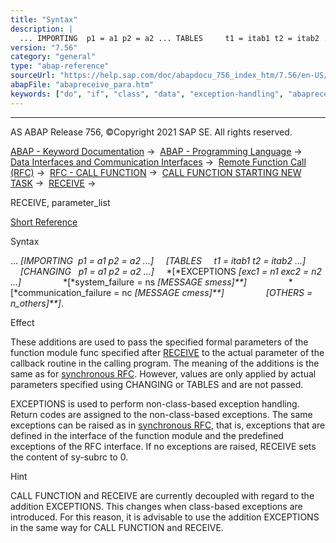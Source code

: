 ```yaml
---
title: "Syntax"
description: |
  ... IMPORTING  p1 = a1 p2 = a2 ... TABLES     t1 = itab1 t2 = itab2 ... CHANGING   p1 = a1 p2 = a2 ... EXCEPTIONS exc1 = n1 exc2 = n2 ... system_failure = ns MESSAGE smess communication_failure = nc MESSAGE cmess OTHERS = n_o
version: "7.56"
category: "general"
type: "abap-reference"
sourceUrl: "https://help.sap.com/doc/abapdocu_756_index_htm/7.56/en-US/abapreceive_para.htm"
abapFile: "abapreceive_para.htm"
keywords: ["do", "if", "class", "data", "exception-handling", "abapreceive", "para"]
---
```


* * *

AS ABAP Release 756, ©Copyright 2021 SAP SE. All rights reserved.

[ABAP - Keyword Documentation](https://help.sap.com/doc/abapdocu_756_index_htm/7.56/en-US/abenabap.htm) →  [ABAP - Programming Language](https://help.sap.com/doc/abapdocu_756_index_htm/7.56/en-US/abenabap_reference.htm) →  [Data Interfaces and Communication Interfaces](https://help.sap.com/doc/abapdocu_756_index_htm/7.56/en-US/abenabap_data_communication.htm) →  [Remote Function Call (RFC)](https://help.sap.com/doc/abapdocu_756_index_htm/7.56/en-US/abenrfc.htm) →  [RFC - CALL FUNCTION](https://help.sap.com/doc/abapdocu_756_index_htm/7.56/en-US/abapcall_function_destination-.htm) →  [CALL FUNCTION STARTING NEW TASK](https://help.sap.com/doc/abapdocu_756_index_htm/7.56/en-US/abapcall_function_starting.htm) →  [RECEIVE](https://help.sap.com/doc/abapdocu_756_index_htm/7.56/en-US/abapreceive.htm) → 

RECEIVE, parameter\_list

[Short Reference](https://help.sap.com/doc/abapdocu_756_index_htm/7.56/en-US/abapreceive_shortref.htm)

Syntax

... *\[*IMPORTING  p1 = a1 p2 = a2 ...*\]*
    *\[*TABLES     t1 = itab1 t2 = itab2 ...*\]*
    *\[*CHANGING   p1 = a1 p2 = a2 ...*\]*
    *\[*EXCEPTIONS *\[*exc1 = n1 exc2 = n2 ...*\]*
                *\[*system\_failure = ns *\[*MESSAGE smess*\]**\]*
                *\[*communication\_failure = nc *\[*MESSAGE cmess*\]**\]*
                *\[*OTHERS = n\_others*\]**\]*.

Effect

These additions are used to pass the specified formal parameters of the function module func specified after [RECEIVE](https://help.sap.com/doc/abapdocu_756_index_htm/7.56/en-US/abapreceive.htm) to the actual parameter of the callback routine in the calling program. The meaning of the additions is the same as for [synchronous RFC](https://help.sap.com/doc/abapdocu_756_index_htm/7.56/en-US/abapcall_function_destination_para.htm). However, values are only applied by actual parameters specified using CHANGING or TABLES and are not passed.

EXCEPTIONS is used to perform non-class-based exception handling. Return codes are assigned to the non-class-based exceptions. The same exceptions can be raised as in [synchronous RFC](https://help.sap.com/doc/abapdocu_756_index_htm/7.56/en-US/abapcall_function_destination_para.htm), that is, exceptions that are defined in the interface of the function module and the predefined exceptions of the RFC interface. If no exceptions are raised, RECEIVE sets the content of sy-subrc to 0.

Hint

CALL FUNCTION and RECEIVE are currently decoupled with regard to the addition EXCEPTIONS. This changes when class-based exceptions are introduced. For this reason, it is advisable to use the addition EXCEPTIONS in the same way for CALL FUNCTION and RECEIVE.